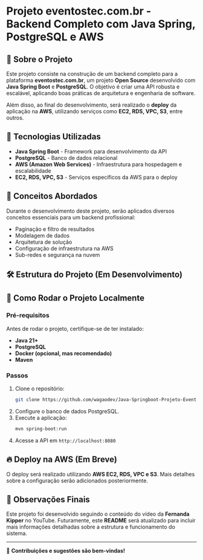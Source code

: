 # Projeto eventostec.com.br - Backend Completo com Java Spring, PostgreSQL e AWS

## 📌 Sobre o Projeto
Este projeto consiste na construção de um backend completo para a plataforma **eventostec.com.br**, um projeto **Open Source** desenvolvido com **Java Spring Boot** e **PostgreSQL**. O objetivo é criar uma API robusta e escalável, aplicando boas práticas de arquitetura e engenharia de software.

Além disso, ao final do desenvolvimento, será realizado o **deploy** da aplicação na **AWS**, utilizando serviços como **EC2, RDS, VPC, S3**, entre outros.

## 🚀 Tecnologias Utilizadas
- **Java Spring Boot** - Framework para desenvolvimento da API
- **PostgreSQL** - Banco de dados relacional
- **AWS (Amazon Web Services)** - Infraestrutura para hospedagem e escalabilidade
- **EC2, RDS, VPC, S3** - Serviços específicos da AWS para o deploy

## 📖 Conceitos Abordados
Durante o desenvolvimento deste projeto, serão aplicados diversos conceitos essenciais para um backend profissional:
- Paginação e filtro de resultados
- Modelagem de dados
- Arquitetura de solução
- Configuração de infraestrutura na AWS
- Sub-redes e segurança na nuvem

## 🛠 Estrutura do Projeto (Em Desenvolvimento)

## 📌 Como Rodar o Projeto Localmente
### Pré-requisitos
Antes de rodar o projeto, certifique-se de ter instalado:
- **Java 21+**
- **PostgreSQL**
- **Docker (opcional, mas recomendado)**
- **Maven**

### Passos
1. Clone o repositório:
   ```sh
   git clone https://github.com/wagaodev/Java-Springboot-Projeto-Eventostec.git
   ```
2. Configure o banco de dados PostgreSQL.
3. Execute a aplicação:
   ```sh
   mvn spring-boot:run
   ```
4. Acesse a API em `http://localhost:8080`

## 🔥 Deploy na AWS (Em Breve)
O deploy será realizado utilizando **AWS EC2, RDS, VPC e S3**. Mais detalhes sobre a configuração serão adicionados posteriormente.

## 📌 Observações Finais
Este projeto foi desenvolvido seguindo o conteúdo do vídeo da **Fernanda Kipper** no YouTube. Futuramente, este **README** será atualizado para incluir mais informações detalhadas sobre a estrutura e funcionamento do sistema.

---
📢 **Contribuições e sugestões são bem-vindas!**

